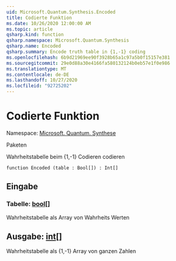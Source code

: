 ```yaml
---
uid: Microsoft.Quantum.Synthesis.Encoded
title: Codierte Funktion
ms.date: 10/26/2020 12:00:00 AM
ms.topic: article
qsharp.kind: function
qsharp.namespace: Microsoft.Quantum.Synthesis
qsharp.name: Encoded
qsharp.summary: Encode truth table in {1,-1} coding
ms.openlocfilehash: 6b9d21969ee90f3928b65a1c97a5b0f15157e381
ms.sourcegitcommit: 29e0d88a30e4166fa580132124b0eb57e1f0e986
ms.translationtype: MT
ms.contentlocale: de-DE
ms.lasthandoff: 10/27/2020
ms.locfileid: "92725202"
---
```

# <a name="encoded-function"></a>Codierte Funktion

Namespace: [Microsoft. Quantum. Synthese](xref:Microsoft.Quantum.Synthesis)

Paketen [](https://nuget.org/packages/)


Wahrheitstabelle beim {1,-1} Codieren codieren

```qsharp
function Encoded (table : Bool[]) : Int[]
```


## <a name="input"></a>Eingabe

### <a name="table--bool"></a>Tabelle: [bool](xref:microsoft.quantum.lang-ref.bool)[]

Wahrheitstabelle als Array von Wahrheits Werten



## <a name="output--int"></a>Ausgabe: [int](xref:microsoft.quantum.lang-ref.int)[]

Wahrheitstabelle als {1,-1} Array von ganzen Zahlen